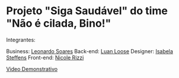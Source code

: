 # Projeto "Siga Saudável" do time "Não é cilada, Bino!"

Integrantes:

Business: [Leonardo Soares](https://www.linkedin.com/in/soaresleo01/)
Back-end: [Luan Loose](https://www.linkedin.com/in/luanloose/)
Designer: [Isabela Steffens](https://www.linkedin.com/in/isabela-steffens-20b526128/)
Front-end: [Nicole Rizzi](https://www.linkedin.com/in/nicole-rizzi-nunes-11116b12b/)

[Video Demonstrativo](https://www.youtube.com/watch?v=ueQgfItuecU&feature=youtu.be)

